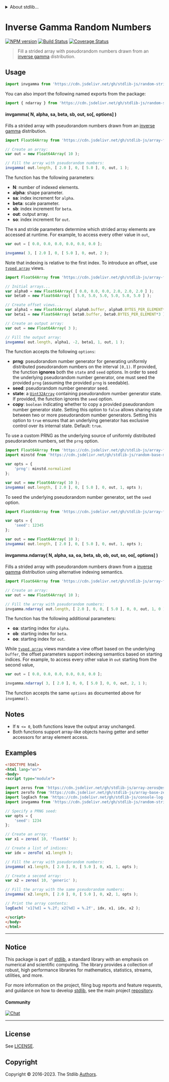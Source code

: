 <!--

@license Apache-2.0

Copyright (c) 2023 The Stdlib Authors.

Licensed under the Apache License, Version 2.0 (the "License");
you may not use this file except in compliance with the License.
You may obtain a copy of the License at

   http://www.apache.org/licenses/LICENSE-2.0

Unless required by applicable law or agreed to in writing, software
distributed under the License is distributed on an "AS IS" BASIS,
WITHOUT WARRANTIES OR CONDITIONS OF ANY KIND, either express or implied.
See the License for the specific language governing permissions and
limitations under the License.

-->


<details>
  <summary>
    About stdlib...
  </summary>
  <p>We believe in a future in which the web is a preferred environment for numerical computation. To help realize this future, we've built stdlib. stdlib is a standard library, with an emphasis on numerical and scientific computation, written in JavaScript (and C) for execution in browsers and in Node.js.</p>
  <p>The library is fully decomposable, being architected in such a way that you can swap out and mix and match APIs and functionality to cater to your exact preferences and use cases.</p>
  <p>When you use stdlib, you can be absolutely certain that you are using the most thorough, rigorous, well-written, studied, documented, tested, measured, and high-quality code out there.</p>
  <p>To join us in bringing numerical computing to the web, get started by checking us out on <a href="https://github.com/stdlib-js/stdlib">GitHub</a>, and please consider <a href="https://opencollective.com/stdlib">financially supporting stdlib</a>. We greatly appreciate your continued support!</p>
</details>

# Inverse Gamma Random Numbers

[![NPM version][npm-image]][npm-url] [![Build Status][test-image]][test-url] [![Coverage Status][coverage-image]][coverage-url] <!-- [![dependencies][dependencies-image]][dependencies-url] -->

> Fill a strided array with pseudorandom numbers drawn from an [inverse gamma][@stdlib/random/base/invgamma] distribution.



<section class="usage">

## Usage

```javascript
import invgamma from 'https://cdn.jsdelivr.net/gh/stdlib-js/random-strided-invgamma@esm/index.mjs';
```

You can also import the following named exports from the package:

```javascript
import { ndarray } from 'https://cdn.jsdelivr.net/gh/stdlib-js/random-strided-invgamma@esm/index.mjs';
```

#### invgamma( N, alpha, sa, beta, sb, out, so\[, options] )

Fills a strided array with pseudorandom numbers drawn from an [inverse gamma][@stdlib/random/base/invgamma] distribution.

```javascript
import Float64Array from 'https://cdn.jsdelivr.net/gh/stdlib-js/array-float64@esm/index.mjs';

// Create an array:
var out = new Float64Array( 10 );

// Fill the array with pseudorandom numbers:
invgamma( out.length, [ 2.0 ], 0, [ 5.0 ], 0, out, 1 );
```

The function has the following parameters:

-   **N**: number of indexed elements.
-   **alpha**: shape parameter.
-   **sa**: index increment for `alpha`.
-   **beta**: scale parameter.
-   **sb**: index increment for `beta`.
-   **out**: output array.
-   **so**: index increment for `out`.

The `N` and stride parameters determine which strided array elements are accessed at runtime. For example, to access every other value in `out`,

```javascript
var out = [ 0.0, 0.0, 0.0, 0.0, 0.0, 0.0 ];

invgamma( 3, [ 2.0 ], 0, [ 5.0 ], 0, out, 2 );
```

Note that indexing is relative to the first index. To introduce an offset, use [`typed array`][mdn-typed-array] views.

<!-- eslint-disable stdlib/capitalized-comments -->

```javascript
import Float64Array from 'https://cdn.jsdelivr.net/gh/stdlib-js/array-float64@esm/index.mjs';

// Initial arrays...
var alpha0 = new Float64Array( [ 0.0, 0.0, 0.0, 2.0, 2.0, 2.0 ] );
var beta0 = new Float64Array( [ 5.0, 5.0, 5.0, 5.0, 5.0, 5.0 ] );

// Create offset views...
var alpha1 = new Float64Array( alpha0.buffer, alpha0.BYTES_PER_ELEMENT*1 ); // start at 2nd element
var beta1 = new Float64Array( beta0.buffer, beta0.BYTES_PER_ELEMENT*3 ); // start at 4th element

// Create an output array:
var out = new Float64Array( 3 );

// Fill the output array:
invgamma( out.length, alpha1, -2, beta1, 1, out, 1 );
```

The function accepts the following `options`:

-   **prng**: pseudorandom number generator for generating uniformly distributed pseudorandom numbers on the interval `[0,1)`. If provided, the function **ignores** both the `state` and `seed` options. In order to seed the underlying pseudorandom number generator, one must seed the provided `prng` (assuming the provided `prng` is seedable).
-   **seed**: pseudorandom number generator seed.
-   **state**: a [`Uint32Array`][@stdlib/array/uint32] containing pseudorandom number generator state. If provided, the function ignores the `seed` option.
-   **copy**: `boolean` indicating whether to copy a provided pseudorandom number generator state. Setting this option to `false` allows sharing state between two or more pseudorandom number generators. Setting this option to `true` ensures that an underlying generator has exclusive control over its internal state. Default: `true`.

To use a custom PRNG as the underlying source of uniformly distributed pseudorandom numbers, set the `prng` option.

```javascript
import Float64Array from 'https://cdn.jsdelivr.net/gh/stdlib-js/array-float64@esm/index.mjs';
import minstd from 'https://cdn.jsdelivr.net/gh/stdlib-js/random-base-minstd@esm/index.mjs';

var opts = {
    'prng': minstd.normalized
};

var out = new Float64Array( 10 );
invgamma( out.length, [ 2.0 ], 0, [ 5.0 ], 0, out, 1, opts );
```

To seed the underlying pseudorandom number generator, set the `seed` option.

```javascript
import Float64Array from 'https://cdn.jsdelivr.net/gh/stdlib-js/array-float64@esm/index.mjs';

var opts = {
    'seed': 12345
};

var out = new Float64Array( 10 );
invgamma( out.length, [ 2.0 ], 0, [ 5.0 ], 0, out, 1, opts );
```

#### invgamma.ndarray( N, alpha, sa, oa, beta, sb, ob, out, so, oo\[, options] )

Fills a strided array with pseudorandom numbers drawn from a [inverse gamma][@stdlib/random/base/invgamma] distribution using alternative indexing semantics.

```javascript
import Float64Array from 'https://cdn.jsdelivr.net/gh/stdlib-js/array-float64@esm/index.mjs';

// Create an array:
var out = new Float64Array( 10 );

// Fill the array with pseudorandom numbers:
invgamma.ndarray( out.length, [ 2.0 ], 0, 0, [ 5.0 ], 0, 0, out, 1, 0 );
```

The function has the following additional parameters:

-   **oa**: starting index for `alpha`.
-   **ob**: starting index for `beta`.
-   **oo**: starting index for `out`.

While [`typed array`][mdn-typed-array] views mandate a view offset based on the underlying `buffer`, the offset parameters support indexing semantics based on starting indices. For example, to access every other value in `out` starting from the second value,

```javascript
var out = [ 0.0, 0.0, 0.0, 0.0, 0.0, 0.0 ];

invgamma.ndarray( 3, [ 2.0 ], 0, 0, [ 5.0 ], 0, 0, out, 2, 1 );
```

The function accepts the same `options` as documented above for `invgamma()`.

</section>

<!-- /.usage -->

<section class="notes">

## Notes

-   If `N <= 0`, both functions leave the output array unchanged.
-   Both functions support array-like objects having getter and setter accessors for array element access.

</section>

<!-- /.notes -->

<section class="examples">

## Examples

<!-- eslint no-undef: "error" -->

```html
<!DOCTYPE html>
<html lang="en">
<body>
<script type="module">

import zeros from 'https://cdn.jsdelivr.net/gh/stdlib-js/array-zeros@esm/index.mjs';
import zeroTo from 'https://cdn.jsdelivr.net/gh/stdlib-js/array-base-zero-to@esm/index.mjs';
import logEach from 'https://cdn.jsdelivr.net/gh/stdlib-js/console-log-each@esm/index.mjs';
import invgamma from 'https://cdn.jsdelivr.net/gh/stdlib-js/random-strided-invgamma@esm/index.mjs';

// Specify a PRNG seed:
var opts = {
    'seed': 1234
};

// Create an array:
var x1 = zeros( 10, 'float64' );

// Create a list of indices:
var idx = zeroTo( x1.length );

// Fill the array with pseudorandom numbers:
invgamma( x1.length, [ 2.0 ], 0, [ 5.0 ], 0, x1, 1, opts );

// Create a second array:
var x2 = zeros( 10, 'generic' );

// Fill the array with the same pseudorandom numbers:
invgamma( x2.length, [ 2.0 ], 0, [ 5.0 ], 0, x2, 1, opts );

// Print the array contents:
logEach( 'x1[%d] = %.2f; x2[%d] = %.2f', idx, x1, idx, x2 );

</script>
</body>
</html>
```

</section>

<!-- /.examples -->

<!-- Section for related `stdlib` packages. Do not manually edit this section, as it is automatically populated. -->

<section class="related">

</section>

<!-- /.related -->

<!-- Section for all links. Make sure to keep an empty line after the `section` element and another before the `/section` close. -->


<section class="main-repo" >

* * *

## Notice

This package is part of [stdlib][stdlib], a standard library with an emphasis on numerical and scientific computing. The library provides a collection of robust, high performance libraries for mathematics, statistics, streams, utilities, and more.

For more information on the project, filing bug reports and feature requests, and guidance on how to develop [stdlib][stdlib], see the main project [repository][stdlib].

#### Community

[![Chat][chat-image]][chat-url]

---

## License

See [LICENSE][stdlib-license].


## Copyright

Copyright &copy; 2016-2023. The Stdlib [Authors][stdlib-authors].

</section>

<!-- /.stdlib -->

<!-- Section for all links. Make sure to keep an empty line after the `section` element and another before the `/section` close. -->

<section class="links">

[npm-image]: http://img.shields.io/npm/v/@stdlib/random-strided-invgamma.svg
[npm-url]: https://npmjs.org/package/@stdlib/random-strided-invgamma

[test-image]: https://github.com/stdlib-js/random-strided-invgamma/actions/workflows/test.yml/badge.svg?branch=main
[test-url]: https://github.com/stdlib-js/random-strided-invgamma/actions/workflows/test.yml?query=branch:main

[coverage-image]: https://img.shields.io/codecov/c/github/stdlib-js/random-strided-invgamma/main.svg
[coverage-url]: https://codecov.io/github/stdlib-js/random-strided-invgamma?branch=main

<!--

[dependencies-image]: https://img.shields.io/david/stdlib-js/random-strided-invgamma.svg
[dependencies-url]: https://david-dm.org/stdlib-js/random-strided-invgamma/main

-->

[chat-image]: https://img.shields.io/gitter/room/stdlib-js/stdlib.svg
[chat-url]: https://app.gitter.im/#/room/#stdlib-js_stdlib:gitter.im

[stdlib]: https://github.com/stdlib-js/stdlib

[stdlib-authors]: https://github.com/stdlib-js/stdlib/graphs/contributors

[umd]: https://github.com/umdjs/umd
[es-module]: https://developer.mozilla.org/en-US/docs/Web/JavaScript/Guide/Modules

[deno-url]: https://github.com/stdlib-js/random-strided-invgamma/tree/deno
[umd-url]: https://github.com/stdlib-js/random-strided-invgamma/tree/umd
[esm-url]: https://github.com/stdlib-js/random-strided-invgamma/tree/esm
[branches-url]: https://github.com/stdlib-js/random-strided-invgamma/blob/main/branches.md

[stdlib-license]: https://raw.githubusercontent.com/stdlib-js/random-strided-invgamma/main/LICENSE

[mdn-typed-array]: https://developer.mozilla.org/en-US/docs/Web/JavaScript/Reference/Global_Objects/TypedArray

[@stdlib/random/base/invgamma]: https://github.com/stdlib-js/random-base-invgamma/tree/esm

[@stdlib/array/uint32]: https://github.com/stdlib-js/array-uint32/tree/esm

</section>

<!-- /.links -->
